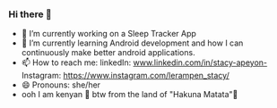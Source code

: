### Hi there 👋


- 🔭 I’m currently working on a Sleep Tracker App
- 🌱 I’m currently learning Android development and how I can continuously make better android applications.
- 📫 How to reach me:
linkedIn: www.linkedin.com/in/stacy-apeyon-
Instagram: https://www.instagram.com/lerampen_stacy/
- 😄 Pronouns: she/her
- ooh I am kenyan 🤞 btw from the land of "Hakuna Matata"🦁

